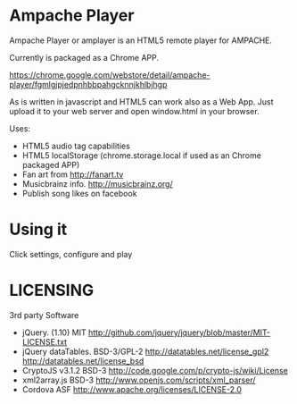 Ampache Player
==============


Ampache Player or amplayer is an HTML5 remote player for AMPACHE.

Currently is packaged as a Chrome APP.

https://chrome.google.com/webstore/detail/ampache-player/fgmlgjpjedpnhbbpahgcknnjkhlbjhgp

As is written in javascript and HTML5 can work also as a Web App. Just upload it to
your web server and open window.html in your browser.


Uses:

* HTML5 audio tag capabilities
* HTML5 localStorage (chrome.storage.local if used as an Chrome packaged APP)
* Fan art from http://fanart.tv
* Musicbrainz info. http://musicbrainz.org/
* Publish song likes on facebook


Using it
========

Click settings, configure and play


LICENSING
=========

3rd party Software

* jQuery. (1.10) 		MIT 			http://github.com/jquery/jquery/blob/master/MIT-LICENSE.txt
* jQuery dataTables.  	BSD-3/GPL-2  	http://datatables.net/license_gpl2   http://datatables.net/license_bsd
* CryptoJS v3.1.2		BSD-3	 		http://code.google.com/p/crypto-js/wiki/License 
* xml2array.js			BSD-3 			http://www.openjs.com/scripts/xml_parser/
* Cordova 				ASF				http://www.apache.org/licenses/LICENSE-2.0




